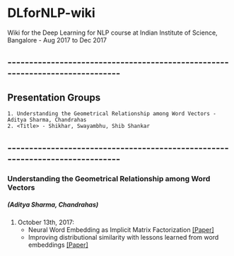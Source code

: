 # DLforNLP-wiki
Wiki for the Deep Learning for NLP course at Indian Institute of Science, Bangalore - Aug 2017 to Dec 2017

## -----------------------------------------------------------------------------

## Presentation Groups
	1. Understanding the Geometrical Relationship among Word Vectors - Aditya Sharma, Chandrahas
	2. <Title> - Shikhar, Swayambhu, Shib Shankar
  
## -----------------------------------------------------------------------------

### Understanding the Geometrical Relationship among Word Vectors
##### (Aditya Sharma, Chandrahas)
1. October 13th, 2017:
	* Neural Word Embedding as Implicit Matrix Factorization [[Paper]](http://papers.nips.cc/paper/5477-neural-word-embedding-as-implicit-matrix-factorization.pdf)
	* Improving distributional similarity with lessons learned from word embeddings [[Paper]](http://www.aclweb.org/anthology/Q15-1016)

